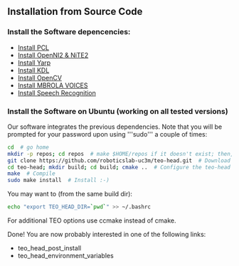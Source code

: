 ## Installation from Source Code

### Install the Software depencencies:

- [Install PCL](https://github.com/roboticslab-uc3m/installation-guides/blob/develop/install_pcl.md)
- [Install OpenNI2 & NiTE2](https://github.com/roboticslab-uc3m/installation-guides/blob/develop/install_openni_nite.md)
- [Install Yarp](https://github.com/roboticslab-uc3m/installation-guides/blob/develop/install_yarp.md)
- [Install KDL](https://github.com/roboticslab-uc3m/installation-guides/blob/develop/install_kdl.md)
- [Install OpenCV](https://github.com/roboticslab-uc3m/installation-guides/blob/develop/install_opencv.md)
- [Install MBROLA VOICES](https://github.com/roboticslab-uc3m/installation-guides/blob/develop/install_mbrola.md)
- [Install Speech Recognition](https://github.com/roboticslab-uc3m/installation-guides/blob/develop/install_speech_recognition.md)

### Install the Software on Ubuntu (working on all tested versions)

Our software integrates the previous dependencies. Note that you will be prompted for your password upon using '''sudo''' a couple of times:

```bash
cd  # go home
mkdir -p repos; cd repos  # make $HOME/repos if it doesn't exist; then, enter it
git clone https://github.com/roboticslab-uc3m/teo-head.git  # Download teo-head software from the repository
cd teo-head; mkdir build; cd build; cmake ..  # Configure the teo-head software
make  # Compile
sudo make install  # Install :-)
```

You may want to (from the same build dir):
```bash
echo "export TEO_HEAD_DIR=`pwd`" >> ~/.bashrc
```

For additional TEO options use ccmake instead of cmake.

Done! You are now probably interested in one of the following links:
  - teo_head_post_install
  - teo_head_environment_variables
